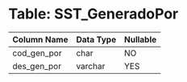 # Table: SST_GeneradoPor

| Column Name | Data Type | Nullable |
|-------------|-----------|----------|
| cod_gen_por | char | NO |
| des_gen_por | varchar | YES |
